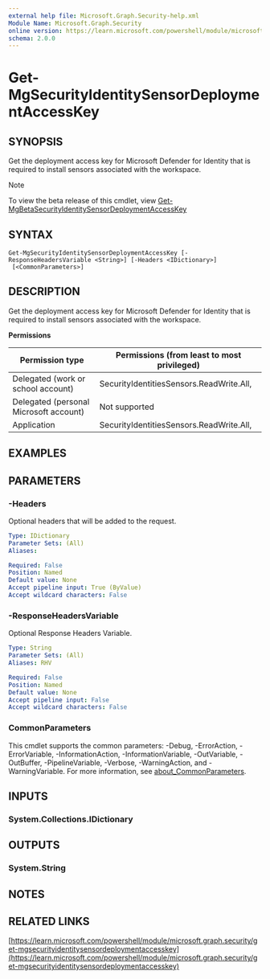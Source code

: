 ```yaml
---
external help file: Microsoft.Graph.Security-help.xml
Module Name: Microsoft.Graph.Security
online version: https://learn.microsoft.com/powershell/module/microsoft.graph.security/get-mgsecurityidentitysensordeploymentaccesskey
schema: 2.0.0
---
```


# Get-MgSecurityIdentitySensorDeploymentAccessKey

## SYNOPSIS
Get the deployment access key for Microsoft Defender for Identity that is required to install sensors associated with the workspace.

> [!NOTE]
> To view the beta release of this cmdlet, view [Get-MgBetaSecurityIdentitySensorDeploymentAccessKey](/powershell/module/Microsoft.Graph.Beta.Security/Get-MgBetaSecurityIdentitySensorDeploymentAccessKey?view=graph-powershell-beta)

## SYNTAX

```
Get-MgSecurityIdentitySensorDeploymentAccessKey [-ResponseHeadersVariable <String>] [-Headers <IDictionary>]
 [<CommonParameters>]
```

## DESCRIPTION
Get the deployment access key for Microsoft Defender for Identity that is required to install sensors associated with the workspace.

**Permissions**

| Permission type | Permissions (from least to most privileged) |
| --------------- | ------------------------------------------  |
| Delegated (work or school account) | SecurityIdentitiesSensors.ReadWrite.All,  |
| Delegated (personal Microsoft account) | Not supported |
| Application | SecurityIdentitiesSensors.ReadWrite.All,  |

## EXAMPLES

## PARAMETERS

### -Headers
Optional headers that will be added to the request.

```yaml
Type: IDictionary
Parameter Sets: (All)
Aliases:

Required: False
Position: Named
Default value: None
Accept pipeline input: True (ByValue)
Accept wildcard characters: False
```

### -ResponseHeadersVariable
Optional Response Headers Variable.

```yaml
Type: String
Parameter Sets: (All)
Aliases: RHV

Required: False
Position: Named
Default value: None
Accept pipeline input: False
Accept wildcard characters: False
```

### CommonParameters
This cmdlet supports the common parameters: -Debug, -ErrorAction, -ErrorVariable, -InformationAction, -InformationVariable, -OutVariable, -OutBuffer, -PipelineVariable, -Verbose, -WarningAction, and -WarningVariable. For more information, see [about_CommonParameters](http://go.microsoft.com/fwlink/?LinkID=113216).

## INPUTS

### System.Collections.IDictionary
## OUTPUTS

### System.String
## NOTES

## RELATED LINKS

[https://learn.microsoft.com/powershell/module/microsoft.graph.security/get-mgsecurityidentitysensordeploymentaccesskey](https://learn.microsoft.com/powershell/module/microsoft.graph.security/get-mgsecurityidentitysensordeploymentaccesskey)
























